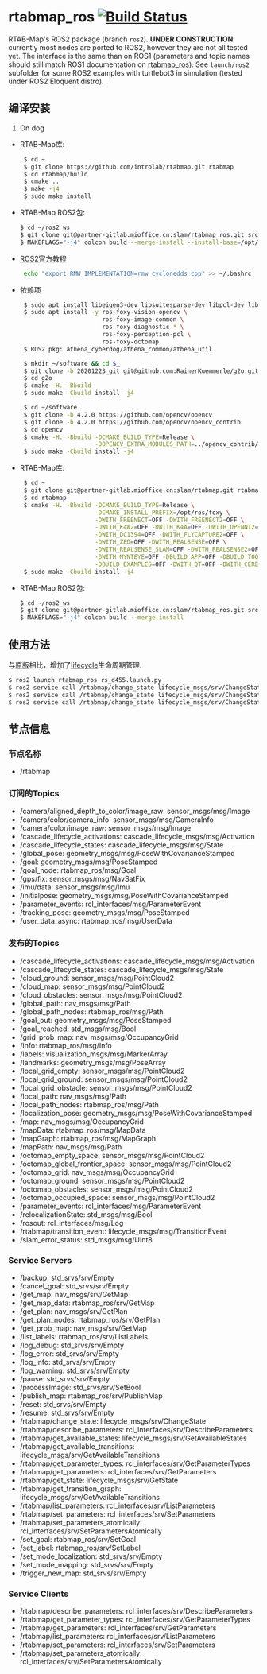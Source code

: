 rtabmap_ros [![Build Status](https://travis-ci.org/introlab/rtabmap_ros.svg?branch=ros2)](https://travis-ci.org/introlab/rtabmap_ros)
===========

RTAB-Map's ROS2 package (branch `ros2`). **UNDER CONSTRUCTION**: currently most nodes are ported to ROS2, however they are not all tested yet. The interface is the same than on ROS1 (parameters and topic names should still match ROS1 documentation on [rtabmap_ros](http://wiki.ros.org/rtabmap_ros)). See `launch/ros2` subfolder for some ROS2 examples with turtlebot3 in simulation (tested under ROS2 Eloquent distro).

## 编译安装
1. On dog

* RTAB-Map库:
   ```bash
    $ cd ~
    $ git clone https://github.com/introlab/rtabmap.git rtabmap
    $ cd rtabmap/build
    $ cmake ..
    $ make -j4
    $ sudo make install
    ```
* RTAB-Map ROS2包:
    ```bash
    $ cd ~/ros2_ws
    $ git clone git@partner-gitlab.mioffice.cn:slam/rtabmap_ros.git src/rtabmap_ros
    $ MAKEFLAGS="-j4" colcon build --merge-install --install-base=/opt/ros2/cyberdog
    ```

* [ROS2官方教程](
https://docs.ros.org/en/foxy/Installation/Ubuntu-Install-Debians.html)
   ```bash
    echo "export RMW_IMPLEMENTATION=rmw_cyclonedds_cpp" >> ~/.bashrc
   ```

* 依赖项
   ```bash
    $ sudo apt install libeigen3-dev libsuitesparse-dev libpcl-dev liboctomap-dev -y
    $ sudo apt install -y ros-foxy-vision-opencv \
                          ros-foxy-image-common \
                          ros-foxy-diagnostic-* \
                          ros-foxy-perception-pcl \
                          ros-foxy-octomap
    $ ROS2 pkg: athena_cyberdog/athena_common/athena_util

    $ mkdir ~/software && cd $_
    $ git clone -b 20201223_git git@github.com:RainerKuemmerle/g2o.git
    $ cd g2o
    $ cmake -H. -Bbuild
    $ sudo make -Cbuild install -j4

    $ cd ~/software
    $ git clone -b 4.2.0 https://github.com/opencv/opencv
    $ git clone -b 4.2.0 https://github.com/opencv/opencv_contrib
    $ cd opencv
    $ cmake -H. -Bbuild -DCMAKE_BUILD_TYPE=Release \
                        -DOPENCV_EXTRA_MODULES_PATH=../opencv_contrib/modules
    $ sudo make -Cbuild install -j4
   ```

* RTAB-Map库:
   ```bash
    $ cd ~
    $ git clone git@partner-gitlab.mioffice.cn:slam/rtabmap.git rtabmap
    $ cd rtabmap
    $ cmake -H. -Bbuild -DCMAKE_BUILD_TYPE=Release \
                        -DCMAKE_INSTALL_PREFIX=/opt/ros/foxy \
                        -DWITH_FREENECT=OFF -DWITH_FREENECT2=OFF \
                        -DWITH_K4W2=OFF -DWITH_K4A=OFF -DWITH_OPENNI2=OFF \
                        -DWITH_DC1394=OFF -DWITH_FLYCAPTURE2=OFF \
                        -DWITH_ZED=OFF -DWITH_REALSENSE=OFF \
                        -DWITH_REALSENSE_SLAM=OFF -DWITH_REALSENSE2=OFF \
                        -DWITH_MYNTEYE=OFF -DBUILD_APP=OFF -DBUILD_TOOLS=OFF \
                        -DBUILD_EXAMPLES=OFF -DWITH_QT=OFF -DWITH_CERES=OFF
    $ sudo make -Cbuild install -j4
    ```
* RTAB-Map ROS2包:
    ```bash
    $ cd ~/ros2_ws
    $ git clone git@partner-gitlab.mioffice.cn:slam/rtabmap_ros.git src/rtabmap_ros
    $ MAKEFLAGS="-j4" colcon build --merge-install
    ```
## 使用方法
与[原版](https://github.com/introlab/rtabmap_ros/tree/ros2)相比，增加了[lifecycle](http://design.ros2.org/articles/node_lifecycle.html)生命周期管理.
```bash
$ ros2 launch rtabmap_ros rs_d455.launch.py
$ ros2 service call /rtabmap/change_state lifecycle_msgs/srv/ChangeState "{transition: {id: 1}}" #on_configure
$ ros2 service call /rtabmap/change_state lifecycle_msgs/srv/ChangeState "{transition: {id: 3}}" #on_activate
$ ros2 service call /rtabmap/change_state lifecycle_msgs/srv/ChangeState "{transition: {id: 4}}" #on_deactivate
```

## 节点信息

### 节点名称

* /rtabmap

### 订阅的Topics

* /camera/aligned_depth_to_color/image_raw: sensor_msgs/msg/Image
* /camera/color/camera_info: sensor_msgs/msg/CameraInfo
* /camera/color/image_raw: sensor_msgs/msg/Image
* /cascade_lifecycle_activations: cascade_lifecycle_msgs/msg/Activation
* /cascade_lifecycle_states: cascade_lifecycle_msgs/msg/State
* /global_pose: geometry_msgs/msg/PoseWithCovarianceStamped
* /goal: geometry_msgs/msg/PoseStamped
* /goal_node: rtabmap_ros/msg/Goal
* /gps/fix: sensor_msgs/msg/NavSatFix
* /imu/data: sensor_msgs/msg/Imu
* /initialpose: geometry_msgs/msg/PoseWithCovarianceStamped
* /parameter_events: rcl_interfaces/msg/ParameterEvent
* /tracking_pose: geometry_msgs/msg/PoseStamped
* /user_data_async: rtabmap_ros/msg/UserData

### 发布的Topics

* /cascade_lifecycle_activations: cascade_lifecycle_msgs/msg/Activation
* /cascade_lifecycle_states: cascade_lifecycle_msgs/msg/State
* /cloud_ground: sensor_msgs/msg/PointCloud2
* /cloud_map: sensor_msgs/msg/PointCloud2
* /cloud_obstacles: sensor_msgs/msg/PointCloud2
* /global_path: nav_msgs/msg/Path
* /global_path_nodes: rtabmap_ros/msg/Path
* /goal_out: geometry_msgs/msg/PoseStamped
* /goal_reached: std_msgs/msg/Bool
* /grid_prob_map: nav_msgs/msg/OccupancyGrid
* /info: rtabmap_ros/msg/Info
* /labels: visualization_msgs/msg/MarkerArray
* /landmarks: geometry_msgs/msg/PoseArray
* /local_grid_empty: sensor_msgs/msg/PointCloud2
* /local_grid_ground: sensor_msgs/msg/PointCloud2
* /local_grid_obstacle: sensor_msgs/msg/PointCloud2
* /local_path: nav_msgs/msg/Path
* /local_path_nodes: rtabmap_ros/msg/Path
* /localization_pose: geometry_msgs/msg/PoseWithCovarianceStamped
* /map: nav_msgs/msg/OccupancyGrid
* /mapData: rtabmap_ros/msg/MapData
* /mapGraph: rtabmap_ros/msg/MapGraph
* /mapPath: nav_msgs/msg/Path
* /octomap_empty_space: sensor_msgs/msg/PointCloud2
* /octomap_global_frontier_space: sensor_msgs/msg/PointCloud2
* /octomap_grid: nav_msgs/msg/OccupancyGrid
* /octomap_ground: sensor_msgs/msg/PointCloud2
* /octomap_obstacles: sensor_msgs/msg/PointCloud2
* /octomap_occupied_space: sensor_msgs/msg/PointCloud2
* /parameter_events: rcl_interfaces/msg/ParameterEvent
* /relocalizationState: std_msgs/msg/Bool
* /rosout: rcl_interfaces/msg/Log
* /rtabmap/transition_event: lifecycle_msgs/msg/TransitionEvent
* /slam_error_status: std_msgs/msg/UInt8

### Service Servers

* /backup: std_srvs/srv/Empty
* /cancel_goal: std_srvs/srv/Empty
* /get_map: nav_msgs/srv/GetMap
* /get_map_data: rtabmap_ros/srv/GetMap
* /get_plan: nav_msgs/srv/GetPlan
* /get_plan_nodes: rtabmap_ros/srv/GetPlan
* /get_prob_map: nav_msgs/srv/GetMap
* /list_labels: rtabmap_ros/srv/ListLabels
* /log_debug: std_srvs/srv/Empty
* /log_error: std_srvs/srv/Empty
* /log_info: std_srvs/srv/Empty
* /log_warning: std_srvs/srv/Empty
* /pause: std_srvs/srv/Empty
* /processImage: std_srvs/srv/SetBool
* /publish_map: rtabmap_ros/srv/PublishMap
* /reset: std_srvs/srv/Empty
* /resume: std_srvs/srv/Empty
* /rtabmap/change_state: lifecycle_msgs/srv/ChangeState
* /rtabmap/describe_parameters: rcl_interfaces/srv/DescribeParameters
* /rtabmap/get_available_states: lifecycle_msgs/srv/GetAvailableStates
* /rtabmap/get_available_transitions: lifecycle_msgs/srv/GetAvailableTransitions
* /rtabmap/get_parameter_types: rcl_interfaces/srv/GetParameterTypes
* /rtabmap/get_parameters: rcl_interfaces/srv/GetParameters
* /rtabmap/get_state: lifecycle_msgs/srv/GetState
* /rtabmap/get_transition_graph: lifecycle_msgs/srv/GetAvailableTransitions
* /rtabmap/list_parameters: rcl_interfaces/srv/ListParameters
* /rtabmap/set_parameters: rcl_interfaces/srv/SetParameters
* /rtabmap/set_parameters_atomically: rcl_interfaces/srv/SetParametersAtomically
* /set_goal: rtabmap_ros/srv/SetGoal
* /set_label: rtabmap_ros/srv/SetLabel
* /set_mode_localization: std_srvs/srv/Empty
* /set_mode_mapping: std_srvs/srv/Empty
* /trigger_new_map: std_srvs/srv/Empty

### Service Clients

* /rtabmap/describe_parameters: rcl_interfaces/srv/DescribeParameters
* /rtabmap/get_parameter_types: rcl_interfaces/srv/GetParameterTypes
* /rtabmap/get_parameters: rcl_interfaces/srv/GetParameters
* /rtabmap/list_parameters: rcl_interfaces/srv/ListParameters
* /rtabmap/set_parameters: rcl_interfaces/srv/SetParameters
* /rtabmap/set_parameters_atomically: rcl_interfaces/srv/SetParametersAtomically
